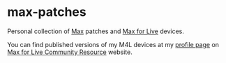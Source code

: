 # max-patches

Personal collection of [Max](https://en.wikipedia.org/wiki/Max_(software)) patches and [Max for Live](https://www.ableton.com/en/live/max-for-live/) devices.

You can find published versions of my M4L devices at my [profile page](https://maxforlive.com/profile/user/mwicat) on [Max for Live Community Resource](https://maxforlive.com/index.php) website.
